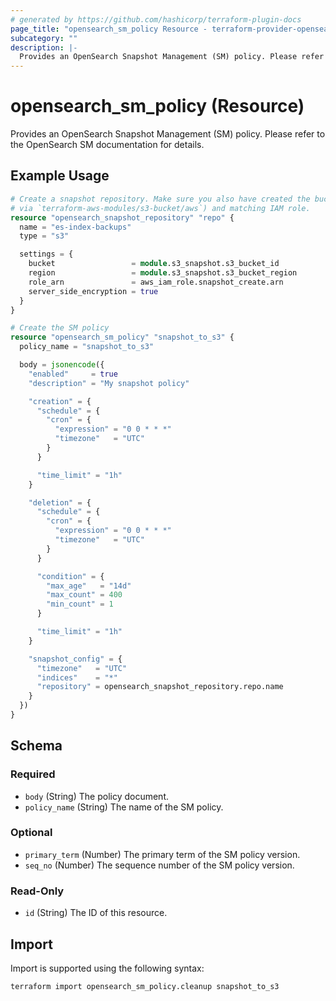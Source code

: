 ```yaml
---
# generated by https://github.com/hashicorp/terraform-plugin-docs
page_title: "opensearch_sm_policy Resource - terraform-provider-opensearch"
subcategory: ""
description: |-
  Provides an OpenSearch Snapshot Management (SM) policy. Please refer to the OpenSearch SM documentation for details.
---
```


# opensearch_sm_policy (Resource)

Provides an OpenSearch Snapshot Management (SM) policy. Please refer to the OpenSearch SM documentation for details.

## Example Usage

```terraform
# Create a snapshot repository. Make sure you also have created the bucket (eg. 
# via `terraform-aws-modules/s3-bucket/aws`) and matching IAM role.
resource "opensearch_snapshot_repository" "repo" {
  name = "es-index-backups"
  type = "s3"

  settings = {
    bucket                 = module.s3_snapshot.s3_bucket_id
    region                 = module.s3_snapshot.s3_bucket_region
    role_arn               = aws_iam_role.snapshot_create.arn
    server_side_encryption = true
  }
}

# Create the SM policy
resource "opensearch_sm_policy" "snapshot_to_s3" {
  policy_name = "snapshot_to_s3"

  body = jsonencode({
    "enabled"     = true
    "description" = "My snapshot policy"

    "creation" = {
      "schedule" = {
        "cron" = {
          "expression" = "0 0 * * *"
          "timezone"   = "UTC"
        }
      }

      "time_limit" = "1h"
    }

    "deletion" = {
      "schedule" = {
        "cron" = {
          "expression" = "0 0 * * *"
          "timezone"   = "UTC"
        }
      }

      "condition" = {
        "max_age"   = "14d"
        "max_count" = 400
        "min_count" = 1
      }

      "time_limit" = "1h"
    }

    "snapshot_config" = {
      "timezone"   = "UTC"
      "indices"    = "*"
      "repository" = opensearch_snapshot_repository.repo.name
    }
  })
}
```

<!-- schema generated by tfplugindocs -->
## Schema

### Required

- `body` (String) The policy document.
- `policy_name` (String) The name of the SM policy.

### Optional

- `primary_term` (Number) The primary term of the SM policy version.
- `seq_no` (Number) The sequence number of the SM policy version.

### Read-Only

- `id` (String) The ID of this resource.

## Import

Import is supported using the following syntax:

```shell
terraform import opensearch_sm_policy.cleanup snapshot_to_s3
```
